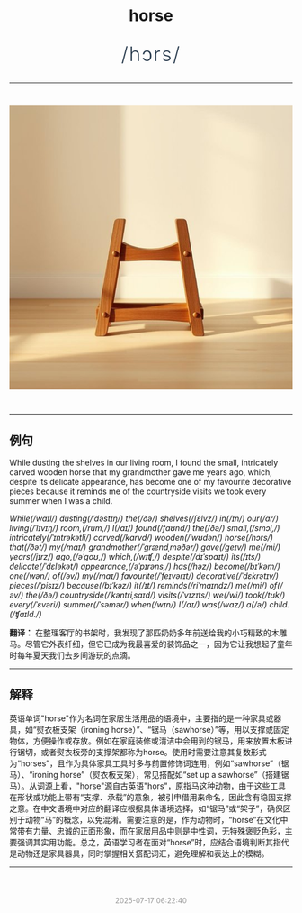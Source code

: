 <div align="center">

# horse

<div style="margin: 30px 0;">
<h1 style="font-size: 2.5em; font-weight: 300; letter-spacing: 2px; margin: 0; color: #2c3e50;">
/hɔrs/
</h1>
</div>

</div>

---

<div align="center" style="margin: 40px 0;">

![horse](images/horse.png)

</div>

---

## 例句

While dusting the shelves in our living room, I found the small, intricately carved wooden horse that my grandmother gave me years ago, which, despite its delicate appearance, has become one of my favourite decorative pieces because it reminds me of the countryside visits we took every summer when I was a child.

*While(/waɪl/) dusting(/ˈdəstɪŋ/) the(/ðə/) shelves(/ʃɛlvz/) in(/ɪn/) our(/ɑr/) living(/ˈlɪvɪŋ/) room,(/rum,/) I(/aɪ/) found(/faʊnd/) the(/ðə/) small,(/smɔl,/) intricately(/ˈɪntrəkətli/) carved(/kɑrvd/) wooden(/ˈwʊdən/) horse(/hɔrs/) that(/ðət/) my(/maɪ/) grandmother(/ˈgrændˌməðər/) gave(/geɪv/) me(/mi/) years(/jɪrz/) ago,(/əˈgoʊ,/) which,(/wɪʧ,/) despite(/dɪˈspaɪt/) its(/ɪts/) delicate(/ˈdɛləkət/) appearance,(/əˈpɪrəns,/) has(/həz/) become(/bɪˈkəm/) one(/wən/) of(/əv/) my(/maɪ/) favourite(/ˈfeɪvərɪt/) decorative(/ˈdɛkrətɪv/) pieces(/ˈpisɪz/) because(/bɪˈkəz/) it(/ɪt/) reminds(/riˈmaɪndz/) me(/mi/) of(/əv/) the(/ðə/) countryside(/ˈkəntriˌsaɪd/) visits(/ˈvɪzɪts/) we(/wi/) took(/tʊk/) every(/ˈɛvəri/) summer(/ˈsəmər/) when(/wɪn/) I(/aɪ/) was(/wɑz/) a(/ə/) child.(/ʧaɪld./)*

**翻译：** 在整理客厅的书架时，我发现了那匹奶奶多年前送给我的小巧精致的木雕马。尽管它外表纤细，但它已成为我最喜爱的装饰品之一，因为它让我想起了童年时每年夏天我们去乡间游玩的点滴。

---

## 解释

英语单词"horse"作为名词在家居生活用品的语境中，主要指的是一种家具或器具，如“熨衣板支架（ironing horse）”、“锯马（sawhorse）”等，用以支撑或固定物体，方便操作或存放。例如在家庭装修或清洁中会用到的锯马，用来放置木板进行锯切，或者熨衣板旁的支撑架都称为horse。使用时需要注意其复数形式为“horses”，且作为具体家具工具时多与前置修饰词连用，例如“sawhorse”（锯马）、“ironing horse”（熨衣板支架），常见搭配如“set up a sawhorse”（搭建锯马）。从词源上看，"horse"源自古英语"hors"，原指马这种动物，由于这些工具在形状或功能上带有“支撑、承载”的意象，被引申借用来命名，因此含有稳固支撑之意。在中文语境中对应的翻译应根据具体语境选择，如“锯马”或“架子”，确保区别于动物“马”的概念，以免混淆。需要注意的是，作为动物时，“horse”在文化中常带有力量、忠诚的正面形象，而在家居用品中则是中性词，无特殊褒贬色彩，主要强调其实用功能。总之，英语学习者在面对“horse”时，应结合语境判断其指代是动物还是家具器具，同时掌握相关搭配词汇，避免理解和表达上的模糊。


---

<div align="center" style="margin-top: 50px;">
<small style="color: #999; font-size: 0.9em;">2025-07-17 06:22:40</small>
</div>
